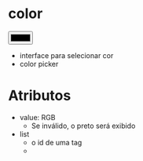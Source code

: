 # color

<input type="color" />

- interface para selecionar cor
- color picker 

# Atributos
- value: RGB
    - Se inválido, o preto será exibido
- list
    * o id de uma tag <datalist> que está no mesmo documento
    * <datalist> irá conter uma lista de valores pré definidos a fim
        * Os valores do <datalist> que não forem compatíveis com o 